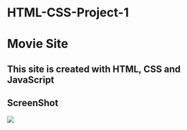 # HTML-CSS-Project-1

<h1>Movie Site</h1>

<h2>This site is created with HTML, CSS and JavaScript</h2>


<h2>ScreenShot</h2>

![](filmsitesi.gif)